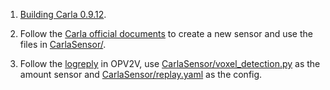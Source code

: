 1. [Building Carla 0.9.12](https://carla.readthedocs.io/en/0.9.12/build_windows/).

2. Follow the [Carla official documents](https://carla.readthedocs.io/en/0.9.12/tuto_D_create_sensor/) to create a new sensor and use the files in [CarlaSensor/](../CarlaSensor).

2. Follow the [logreply](https://github.com/DerrickXuNu/OpenCOOD/tree/main/logreplay) in OPV2V, use [CarlaSensor/voxel_detection.py](../CarlaSensor/voxel_detection.py) as the amount sensor and [CarlaSensor/replay.yaml](../CarlaSensor/replay.yaml) as the config.
